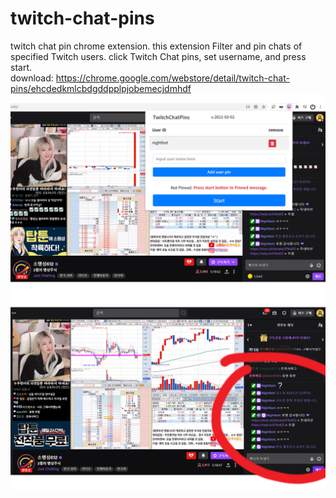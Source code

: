 # twitch-chat-pins
twitch chat pin chrome extension. this extension Filter and pin chats of specified Twitch users. click Twitch Chat pins, set username, and press start.  
download: https://chrome.google.com/webstore/detail/twitch-chat-pins/ehcdedkmlcbdgddpplpjobemecjdmhdf
![screenshot2](./images/screenshot2.png)
![screenshot1](./images/screenshot1.png)
